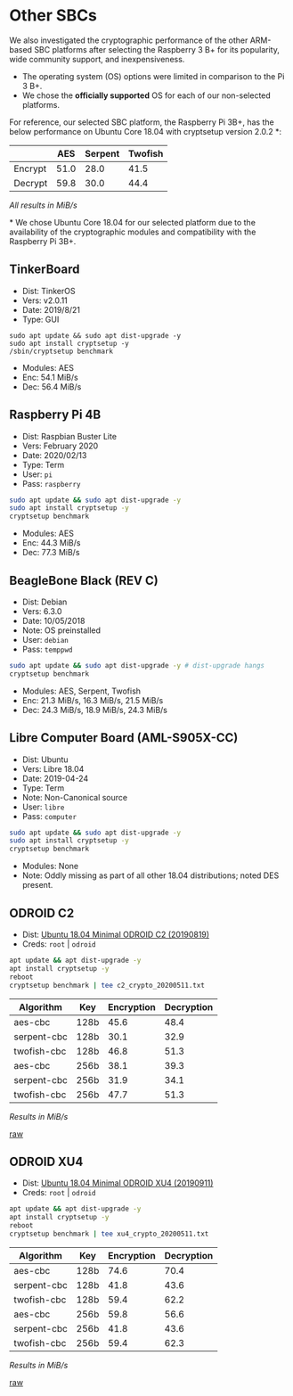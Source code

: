 # Other SBCs

We also investigated the cryptographic performance of the other ARM-based SBC platforms after selecting the Raspberry 3 B+ for its popularity, wide community support, and inexpensiveness.

- The operating system (OS) options were limited in comparison to the Pi 3 B+.
- We chose the **officially supported** OS for each of our non-selected platforms.

For reference, our selected SBC platform, the Raspberry Pi 3B+, has the below performance on Ubuntu Core 18.04 with cryptsetup version 2.0.2 \*:

|         | AES  | Serpent | Twofish |
|---------|------|---------|---------|
| Encrypt | 51.0 | 28.0    | 41.5    |
| Decrypt | 59.8 | 30.0    | 44.4    |

*All results in MiB/s*

\* We chose Ubuntu Core 18.04 for our selected platform due to the availability of the cryptographic modules and compatibility with the Raspberry Pi 3B+.

## TinkerBoard

- Dist: TinkerOS
- Vers: v2.0.11
- Date: 2019/8/21
- Type: GUI

```bash4
sudo apt update && sudo apt dist-upgrade -y
sudo apt install cryptsetup -y
/sbin/cryptsetup benchmark
```

- Modules: AES
- Enc: 54.1 MiB/s
- Dec: 56.4 MiB/s

## Raspberry Pi 4B

- Dist: Raspbian Buster Lite
- Vers: February 2020
- Date: 2020/02/13
- Type: Term
- User: `pi`
- Pass: `raspberry`

```bash
sudo apt update && sudo apt dist-upgrade -y
sudo apt install cryptsetup -y
cryptsetup benchmark
```

- Modules: AES
- Enc: 44.3 MiB/s
- Dec: 77.3 MiB/s

## BeagleBone Black (REV C)

- Dist: Debian
- Vers: 6.3.0
- Date: 10/05/2018
- Note: OS preinstalled
- User: `debian`
- Pass: `temppwd`

```bash
sudo apt update && sudo apt dist-upgrade -y # dist-upgrade hangs
cryptsetup benchmark
```

- Modules: AES, Serpent, Twofish
- Enc: 21.3 MiB/s, 16.3 MiB/s, 21.5 MiB/s
- Dec: 24.3 MiB/s, 18.9 MiB/s, 24.3 MiB/s

## Libre Computer Board (AML-S905X-CC)

- Dist: Ubuntu
- Vers: Libre 18.04
- Date: 2019-04-24
- Type: Term
- Note: Non-Canonical source
- User: `libre`
- Pass: `computer`

```bash
sudo apt update && sudo apt dist-upgrade -y
sudo apt install cryptsetup -y
cryptsetup benchmark
```

- Modules: None
- Note: Oddly missing as part of all other 18.04 distributions; noted DES present.

## ODROID C2

- Dist: [Ubuntu 18.04 Minimal ODROID C2 (20190819)](https://odroid.in/ubuntu_18.04lts/C2/)
- Creds: `root` | `odroid`

```bash
apt update && apt dist-upgrade -y
apt install cryptsetup -y
reboot
cryptsetup benchmark | tee c2_crypto_20200511.txt
```

| Algorithm   | Key  | Encryption | Decryption |
|-------------|------|------------|------------|
| aes-cbc     | 128b | 45.6       | 48.4       |
| serpent-cbc | 128b | 30.1       | 32.9       |
| twofish-cbc | 128b | 46.8       | 51.3       |
| aes-cbc     | 256b | 38.1       | 39.3       |
| serpent-cbc | 256b | 31.9       | 34.1       |
| twofish-cbc | 256b | 47.7       | 51.3       |

*Results in MiB/s*

[raw](c2_crypto_20200511.txt)

## ODROID XU4

- Dist: [Ubuntu 18.04 Minimal ODROID XU4 (20190911)](https://odroid.in/ubuntu_18.04lts/XU3_XU4_MC1_HC1_HC2/)
- Creds: `root` | `odroid`

```bash
apt update && apt dist-upgrade -y
apt install cryptsetup -y
reboot
cryptsetup benchmark | tee xu4_crypto_20200511.txt
```

| Algorithm   | Key  | Encryption | Decryption |
|-------------|------|------------|------------|
| aes-cbc     | 128b | 74.6       | 70.4       |
| serpent-cbc | 128b | 41.8       | 43.6       |
| twofish-cbc | 128b | 59.4       | 62.2       |
| aes-cbc     | 256b | 59.8       | 56.6       |
| serpent-cbc | 256b | 41.8       | 43.6       |
| twofish-cbc | 256b | 59.4       | 62.3       |

*Results in MiB/s*

[raw](xu4_crypto_20200511.txt)